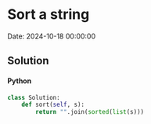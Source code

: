 # Sort a string

Date: 2024-10-18 00:00:00

## Solution

#### Python
```python
class Solution:
    def sort(self, s): 
        return "".join(sorted(list(s)))
 ```